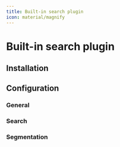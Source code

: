 ```yaml
---
title: Built-in search plugin
icon: material/magnify
---
```


# Built-in search plugin

## Installation

## Configuration

### General

#### <!-- md:setting config.enabled -->

### Search

#### <!-- md:setting config.lang -->
#### <!-- md:setting config.separator -->
#### <!-- md:setting config.pipeline -->

### Segmentation

#### <!-- md:setting config.jieba_dict -->
#### <!-- md:setting config.jieba_dict_user -->
